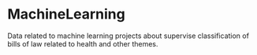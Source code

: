 # MachineLearning
Data related to machine learning projects about supervise classification of bills of law related to health and other themes.
